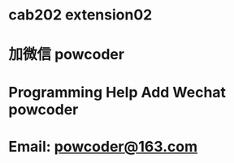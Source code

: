 # cab202 extension02
# 加微信 powcoder

# Programming Help Add Wechat powcoder

# Email: powcoder@163.com


